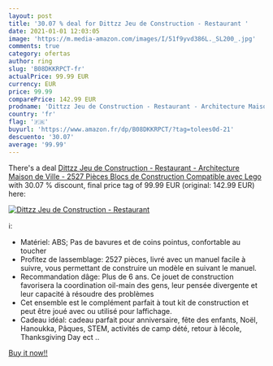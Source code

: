 ```yaml
---
layout: post
title: '30.07 % deal for Dittzz Jeu de Construction - Restaurant '
date: 2021-01-01 12:03:05
image: 'https://m.media-amazon.com/images/I/51f9yvd386L._SL200_.jpg'
comments: true
category: ofertas
author: ring
slug: 'B08DKKRPCT-fr'
actualPrice: 99.99 EUR
currency: EUR
price: 99.99
comparePrice: 142.99 EUR
prodname: 'Dittzz Jeu de Construction - Restaurant - Architecture Maison de Ville - 2527 Pièces Blocs de Construction Compatible avec Lego'
country: 'fr'
flag: '🇫🇷'
buyurl: 'https://www.amazon.fr/dp/B08DKKRPCT/?tag=tolees0d-21'
descuento: '30.07'
average: '99.99'
---
```


There's a deal [Dittzz Jeu de Construction - Restaurant - Architecture Maison de Ville - 2527 Pièces Blocs de Construction Compatible avec Lego](https://www.amazon.fr/dp/B08DKKRPCT/?tag=tolees0d-21)  with  30.07 % discount, final price tag of  99.99 EUR (original: 142.99 EUR) here:

[![Dittzz Jeu de Construction - Restaurant ](https://m.media-amazon.com/images/I/51f9yvd386L._SL200_.jpg)](https://www.amazon.fr/dp/B08DKKRPCT/?tag=tolees0d-21)

ℹ️:

- Matériel: ABS; Pas de bavures et de coins pointus, confortable au toucher
- Profitez de lassemblage: 2527 pièces, livré avec un manuel facile à suivre, vous permettant de construire un modèle en suivant le manuel.
- Recommandation dâge: Plus de 6 ans. Ce jouet de construction favorisera la coordination oil-main des gens, leur pensée divergente et leur capacité à résoudre des problèmes
- Cet ensemble est le complément parfait à tout kit de construction et peut être joué avec ou utilisé pour laffichage.
- Cadeau idéal: cadeau parfait pour anniversaire, fête des enfants, Noël, Hanoukka, Pâques, STEM, activités de camp dété, retour à lécole, Thanksgiving Day ect ..

[Buy it now!!](https://www.amazon.fr/dp/B08DKKRPCT/?tag=tolees0d-21)
